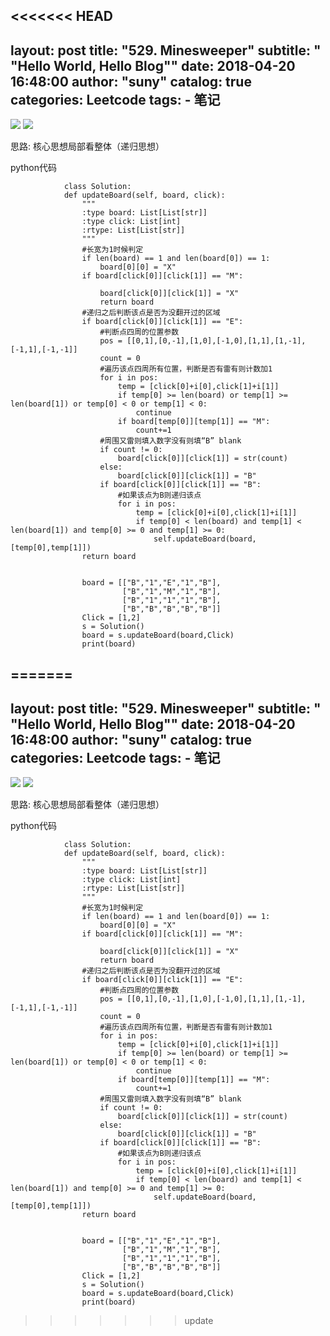 <<<<<<< HEAD
---
layout:     post
title:      "529. Minesweeper"
subtitle:   " \"Hello World, Hello Blog\""
date:       2018-04-20 16:48:00
author:     "suny"
catalog: true
categories: Leetcode
tags:
    - 笔记
---
<img src="/img/saolei01.jpg"/>
<img src="/img/saolei02.jpg"/>


思路: 核心思想局部看整体（递归思想）

python代码
			
				class Solution:
			    def updateBoard(self, board, click):
			        """
			        :type board: List[List[str]]
			        :type click: List[int]
			        :rtype: List[List[str]]
			        """
					#长宽为1时候判定
			        if len(board) == 1 and len(board[0]) == 1:
			            board[0][0] = "X"
			        if board[click[0]][click[1]] == "M":
			            
			            board[click[0]][click[1]] = "X"
			            return board
					#递归之后判断该点是否为没翻开过的区域
			        if board[click[0]][click[1]] == "E":
						#判断点四周的位置参数
			            pos = [[0,1],[0,-1],[1,0],[-1,0],[1,1],[1,-1],[-1,1],[-1,-1]]
			            count = 0
						#遍历该点四周所有位置，判断是否有雷有则计数加1
			            for i in pos:
			                temp = [click[0]+i[0],click[1]+i[1]]
			                if temp[0] >= len(board) or temp[1] >= len(board[1]) or temp[0] < 0 or temp[1] < 0:
			                    continue
			                if board[temp[0]][temp[1]] == "M":
			                    count+=1
						#周围又雷则填入数字没有则填“B” blank
			            if count != 0:
			                board[click[0]][click[1]] = str(count)
			            else:
			                board[click[0]][click[1]] = "B"
			            if board[click[0]][click[1]] == "B":
							#如果该点为B则递归该点
			                for i in pos:
			                    temp = [click[0]+i[0],click[1]+i[1]]
			                    if temp[0] < len(board) and temp[1] < len(board[1]) and temp[0] >= 0 and temp[1] >= 0:
			                        self.updateBoard(board,[temp[0],temp[1]])
			        return board
		
		
					board = [["B","1","E","1","B"],
					         ["B","1","M","1","B"],
					         ["B","1","1","1","B"],
					         ["B","B","B","B","B"]]
					Click = [1,2]
					s = Solution()
					board = s.updateBoard(board,Click)
					print(board)




	
	


=======
---
layout:     post
title:      "529. Minesweeper"
subtitle:   " \"Hello World, Hello Blog\""
date:       2018-04-20 16:48:00
author:     "suny"
catalog: true
categories: Leetcode
tags:
    - 笔记
---
<img src="/img/saolei01.jpg"/>
<img src="/img/saolei02.jpg"/>


思路: 核心思想局部看整体（递归思想）

python代码
			
				class Solution:
			    def updateBoard(self, board, click):
			        """
			        :type board: List[List[str]]
			        :type click: List[int]
			        :rtype: List[List[str]]
			        """
					#长宽为1时候判定
			        if len(board) == 1 and len(board[0]) == 1:
			            board[0][0] = "X"
			        if board[click[0]][click[1]] == "M":
			            
			            board[click[0]][click[1]] = "X"
			            return board
					#递归之后判断该点是否为没翻开过的区域
			        if board[click[0]][click[1]] == "E":
						#判断点四周的位置参数
			            pos = [[0,1],[0,-1],[1,0],[-1,0],[1,1],[1,-1],[-1,1],[-1,-1]]
			            count = 0
						#遍历该点四周所有位置，判断是否有雷有则计数加1
			            for i in pos:
			                temp = [click[0]+i[0],click[1]+i[1]]
			                if temp[0] >= len(board) or temp[1] >= len(board[1]) or temp[0] < 0 or temp[1] < 0:
			                    continue
			                if board[temp[0]][temp[1]] == "M":
			                    count+=1
						#周围又雷则填入数字没有则填“B” blank
			            if count != 0:
			                board[click[0]][click[1]] = str(count)
			            else:
			                board[click[0]][click[1]] = "B"
			            if board[click[0]][click[1]] == "B":
							#如果该点为B则递归该点
			                for i in pos:
			                    temp = [click[0]+i[0],click[1]+i[1]]
			                    if temp[0] < len(board) and temp[1] < len(board[1]) and temp[0] >= 0 and temp[1] >= 0:
			                        self.updateBoard(board,[temp[0],temp[1]])
			        return board
		
		
					board = [["B","1","E","1","B"],
					         ["B","1","M","1","B"],
					         ["B","1","1","1","B"],
					         ["B","B","B","B","B"]]
					Click = [1,2]
					s = Solution()
					board = s.updateBoard(board,Click)
					print(board)




	
	


>>>>>>> update
